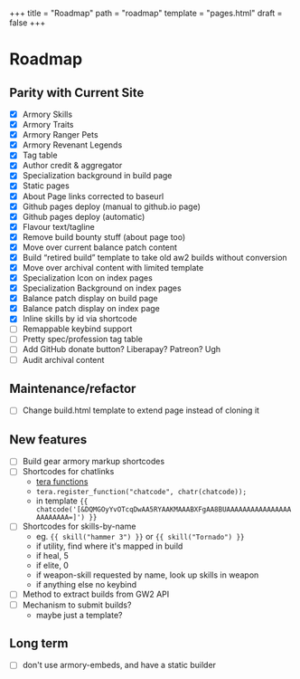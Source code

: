 +++
title = "Roadmap"
path = "roadmap"
template = "pages.html"
draft = false
+++

# Roadmap

## Parity with Current Site

- [x] Armory Skills
- [x] Armory Traits
- [x] Armory Ranger Pets
- [x] Armory Revenant Legends
- [x] Tag table
- [x] Author credit & aggregator
- [x] Specialization background in build page
- [x] Static pages
- [x] About Page links corrected to baseurl
- [x] Github pages deploy (manual to github.io page)
- [x] Github pages deploy (automatic)
- [x] Flavour text/tagline
- [x] Remove build bounty stuff (about page too)
- [x] Move over current balance patch content
- [x] Build “retired build” template to take old aw2 builds without conversion
- [x] Move over archival content with limited template
- [x] Specialization Icon on index pages
- [x] Specialization Background on index pages
- [x] Balance patch display on build page
- [x] Balance patch display on index page
- [x] Inline skills by id via shortcode
- [ ] Remappable keybind support
- [ ] Pretty spec/profession tag table
- [ ] Add GitHub donate button? Liberapay? Patreon? Ugh
- [ ] Audit archival content

## Maintenance/refactor

- [ ] Change build.html template to extend page instead of cloning it

## New features

- [ ] Build gear armory markup shortcodes
- [ ] Shortcodes for chatlinks
	- [tera functions](https://keats.github.io/tera/docs/#functions)
	- `tera.register_function("chatcode", chatr(chatcode));`
	- in template `{{ chatcode('[&DQMGOyYvOTcqDwAA5RYAAKMAAABXFgAA8BUAAAAAAAAAAAAAAAAAAAAAAAA=]') }}`
- [ ] Shortcodes for skills-by-name 
	- eg. `{{ skill("hammer 3") }}` or `{{ skill("Tornado") }}`
	- if utility, find where it's mapped in build
	- if heal, 5
	- if elite, 0
	- if weapon-skill requested by name, look up skills in weapon
	- if anything else no keybind
- [ ] Method to extract builds from GW2 API
- [ ] Mechanism to submit builds?
	- maybe just a template?

## Long term

- [ ] don't use armory-embeds, and have a static builder
